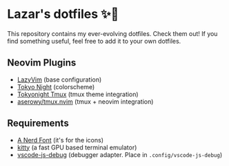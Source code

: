 # Lazar's dotfiles ✨💽

This repository contains my ever-evolving dotfiles. Check them out! If you find something useful, feel free to add it to your own dotfiles.

## Neovim Plugins

- [LazyVim](https://lazyvim.org) (base configuration)
- [Tokyo Night](https://github.com/folke/tokyonight.nvim) (colorscheme)
- [Tokyonight Tmux](https://github.com/janoamaral/tokyo-night-tmux) (tmux theme integration)
- [aserowy/tmux.nvim](https://github.com/aserowy/tmux.nvim) (tmux + neovim integration)

## Requirements

- [A Nerd Font](https://www.nerdfonts.com/font-downloads) (it's for the icons)
- [kitty](https://sw.kovidgoyal.net/kitty/) (a fast GPU based terminal emulator)
- [vscode-js-debug](https://github.com/microsoft/vscode-js-debug) (debugger adapter. Place in `.config/vscode-js-debug`)
